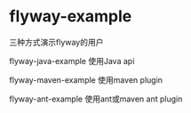 # flyway-example

三种方式演示flyway的用户

flyway-java-example 使用Java api

flyway-maven-example 使用maven plugin

flyway-ant-example 使用ant或maven ant plugin